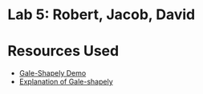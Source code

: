# Lab 5: Robert, Jacob, David
 
# Resources Used
* [Gale-Shapely Demo](http://www.sephlietz.com/gale-shapley/)
* [Explanation of Gale-shapely](https://towardsdatascience.com/gale-shapley-algorithm-simply-explained-caa344e643c2)